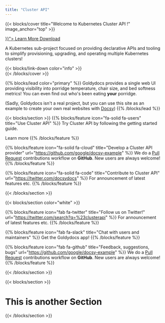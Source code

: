 ```yaml
---
title: "Cluster API"
---
```


{{< blocks/cover title="Welcome to Kubernetes Cluster API !" image_anchor="top" >}}
<div class="mx-auto">
	<a class="btn btn-lg btn-primary mr-3 mb-4" href="{{< relref "/docs" >}}">
		Learn More <i class="fas fa-arrow-alt-circle-right ml-2"></i>
	</a>
	<a class="btn btn-lg btn-secondary mr-3 mb-4" href="https://github.com/kubernetes-sigs/cluster-api/">
		Download <i class="fab fa-github ml-2 "></i>
	</a>
	<p class="lead mt-5">A Kubernetes sub-project focused on providing declarative APIs and tooling to simplify provisioning, upgrading, and operating multiple Kubernetes clusters!</p>
	{{< blocks/link-down color="info" >}}
</div>
{{< /blocks/cover >}}


{{% blocks/lead color="primary" %}}
Goldydocs provides a single web UI providing visibility into porridge temperature, chair size, and bed softness metrics! You can even find out who's been eating **your** porridge.

(Sadly, Goldydocs isn't a real project, but you can use this site as an example to create your own real websites with [Docsy](http://docsy.dev))
{{% /blocks/lead %}}

{{< blocks/section >}}
{{% blocks/feature icon="fa-solid fa-users" title="Use Cluster API" %}}
Try Cluster API by following the getting started guide.

Learn more 
{{% /blocks/feature %}}


{{% blocks/feature icon="fa-solid fa-cloud" title="Develop a Cluster API provider" url="https://github.com/google/docsy-example" %}}
We do a [Pull Request](https://github.com/google/docsy-example/pulls) contributions workflow on **GitHub**. New users are always welcome!
{{% /blocks/feature %}}


{{% blocks/feature icon="fa-solid fa-code" title="Contribute to Cluster API" url="https://twitter.com/docsydocs" %}}
For announcement of latest features etc.
{{% /blocks/feature %}}


{{< /blocks/section >}}




{{< blocks/section color="white" >}}

{{% blocks/feature icon="fab fa-twitter" title="Follow us on Twitter!" url="https://twitter.com/search?q=%23clusterapi" %}}
For announcement of latest features etc.
{{% /blocks/feature %}}

{{% blocks/feature icon="fab fa-slack" title="Chat with users and maintainers" %}}
Get the Goldydocs app!
{{% /blocks/feature %}}


{{% blocks/feature icon="fab fa-github" title="Feedback, suggestions, bugs" url="https://github.com/google/docsy-example" %}}
We do a [Pull Request](https://github.com/google/docsy-example/pulls) contributions workflow on **GitHub**. New users are always welcome!
{{% /blocks/feature %}}



{{< /blocks/section >}}

{{< blocks/section >}}

<div class="col-12">
<h1 class="text-center">This is another Section</h1>
</div>

{{< /blocks/section >}}
